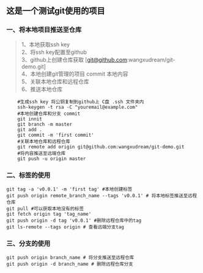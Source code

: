 ## 这是一个测试git使用的项目

### 一、将本地项目推送至仓库

> 1、本地获取ssh key  
> 2、将ssh key配置至github  
> 3、github上创建仓库获取  [git@github.com:wangxudream/git-demo.git]  
> 4、本地创建git管理的项目 commit 本地内容   
> 5、关联本地仓库和远程仓库  
> 6、推送本地仓库

```shell
    #生成ssh key 将公钥复制到github上 C盘 .ssh 文件夹内
    ssh-keygen -t rsa -C "youremail@example.com"
    #本地创建仓库和分支 commit
    git innit 
    git branch -m master
    git add .
    git commit -m 'first commit' 
    #关联本地仓库和远程仓库
    git remote add origin git@github.com:wangxudream/git-demo.git
    #将内容推送至远端仓库 
    git push -u origin master 
```
### 二、标签的使用
```shell
git tag -a 'v0.0.1' -m 'first tag' #本地创建标签
git push origin remote_branch_name --tags 'v0.0.1' # 将本地标签推送至远程仓库
git pull #可以获取本地没有的标签
git fetch origin tag 'tag_name'
git push origin -d tag 'v0.0.1' #删除远程仓库中的tag
git ls-remote --tags origin # 查看远端分支tag
```
### 三、分支的使用
```shell
git push origin branch_name # 将分支推送至远程仓库
git push origin -d branch_name # 删除远程仓库分支
```
  